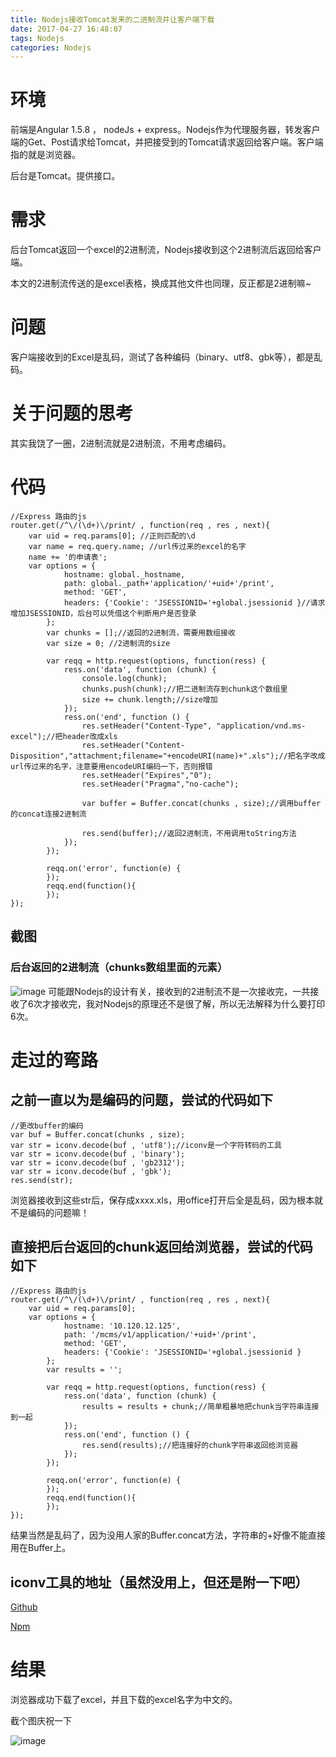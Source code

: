 ```yaml
---
title: Nodejs接收Tomcat发来的二进制流并让客户端下载
date: 2017-04-27 16:48:07
tags: Nodejs
categories: Nodejs
---
```

# 环境
前端是Angular 1.5.8 ， nodeJs + express。Nodejs作为代理服务器，转发客户端的Get、Post请求给Tomcat，并把接受到的Tomcat请求返回给客户端。客户端指的就是浏览器。

后台是Tomcat。提供接口。

# 需求
后台Tomcat返回一个excel的2进制流，Nodejs接收到这个2进制流后返回给客户端。

本文的2进制流传送的是excel表格，换成其他文件也同理，反正都是2进制嘛~

# 问题
客户端接收到的Excel是乱码，测试了各种编码（binary、utf8、gbk等），都是乱码。

# 关于问题的思考
其实我饶了一圈，2进制流就是2进制流，不用考虑编码。

# 代码

```
//Express 路由的js
router.get(/^\/(\d+)\/print/ , function(req , res , next){
    var uid = req.params[0]; //正则匹配的\d
    var name = req.query.name; //url传过来的excel的名字
    name += '的申请表';
    var options = { 
            hostname: global._hostname,
            path: global._path+'application/'+uid+'/print',
            method: 'GET',
            headers: {'Cookie': 'JSESSIONID='+global.jsessionid }//请求增加JSESSIONID，后台可以凭借这个判断用户是否登录
        };
        var chunks = [];//返回的2进制流，需要用数组接收
        var size = 0; //2进制流的size

        var reqq = http.request(options, function(ress) {
            ress.on('data', function (chunk) {
                console.log(chunk);
                chunks.push(chunk);//把二进制流存到chunk这个数组里
                size += chunk.length;//size增加
            }); 
            ress.on('end', function () {
                res.setHeader("Content-Type", "application/vnd.ms-excel");//把header改成xls
                res.setHeader("Content-Disposition","attachment;filename="+encodeURI(name)+".xls");//把名字改成url传过来的名字，注意要用encodeURI编码一下，否则报错
                res.setHeader("Expires","0");
                res.setHeader("Pragma","no-cache");

                var buffer = Buffer.concat(chunks , size);//调用buffer的concat连接2进制流

                res.send(buffer);//返回2进制流，不用调用toString方法
            }); 
        });

        reqq.on('error', function(e) {
        });
        reqq.end(function(){
        });
});
```
## 截图
### 后台返回的2进制流（chunks数组里面的元素）
![image](http://oop1po68r.bkt.clouddn.com/Nodejs-2-1.png)
可能跟Nodejs的设计有关，接收到的2进制流不是一次接收完，一共接收了6次才接收完，我对Nodejs的原理还不是很了解，所以无法解释为什么要打印6次。


# 走过的弯路
## 之前一直以为是编码的问题，尝试的代码如下

```
//更改buffer的编码
var buf = Buffer.concat(chunks , size);
var str = iconv.decode(buf , 'utf8');//iconv是一个字符转码的工具
var str = iconv.decode(buf , 'binary');
var str = iconv.decode(buf , 'gb2312');
var str = iconv.decode(buf , 'gbk');
res.send(str);
```
浏览器接收到这些str后，保存成xxxx.xls，用office打开后全是乱码，因为根本就不是编码的问题嘛！

## 直接把后台返回的chunk返回给浏览器，尝试的代码如下

```
//Express 路由的js
router.get(/^\/(\d+)\/print/ , function(req , res , next){
    var uid = req.params[0];
    var options = { 
            hostname: '10.120.12.125',
            path: '/mcms/v1/application/'+uid+'/print',
            method: 'GET',
            headers: {'Cookie': 'JSESSIONID='+global.jsessionid }
        };
        var results = ''; 

        var reqq = http.request(options, function(ress) {
            ress.on('data', function (chunk) {
                results = results + chunk;//简单粗暴地把chunk当字符串连接到一起
            }); 
            ress.on('end', function () {
                res.send(results);//把连接好的chunk字符串返回给浏览器
            }); 
        });

        reqq.on('error', function(e) {
        });
        reqq.end(function(){
        });
});
```
结果当然是乱码了，因为没用人家的Buffer.concat方法，字符串的+好像不能直接用在Buffer上。


## iconv工具的地址（虽然没用上，但还是附一下吧）
   [Github](https://github.com/ashtuchkin/iconv-lite)

   [Npm](https://www.npmjs.com/package/iconv-lite)
   
# 结果
浏览器成功下载了excel，并且下载的excel名字为中文的。

截个图庆祝一下

![image](http://oop1po68r.bkt.clouddn.com/Nodejs-2-2.png)